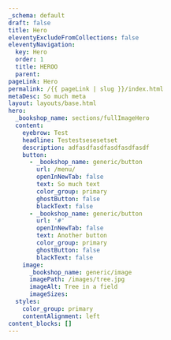 ```yaml
---
_schema: default
draft: false
title: Hero
eleventyExcludeFromCollections: false
eleventyNavigation:
  key: Hero
  order: 1
  title: HEROO
  parent:
pageLink: Hero
permalink: /{{ pageLink | slug }}/index.html
metaDesc: So much meta
layout: layouts/base.html
hero:
  _bookshop_name: sections/fullImageHero
  content:
    eyebrow: Test
    headline: Testestsesesetset
    description: adfasdfasdfasdfasdfasdf
    button:
      - _bookshop_name: generic/button
        url: /menu/
        openInNewTab: false
        text: So much text
        color_group: primary
        ghostButton: false
        blackText: false
      - _bookshop_name: generic/button
        url: '#'
        openInNewTab: false
        text: Another button
        color_group: primary
        ghostButton: false
        blackText: false
    image:
      _bookshop_name: generic/image
      imagePath: /images/tree.jpg
      imageAlt: Tree in a field
      imageSizes:
  styles:
    color_group: primary
    contentAlignment: left
content_blocks: []
---
```

